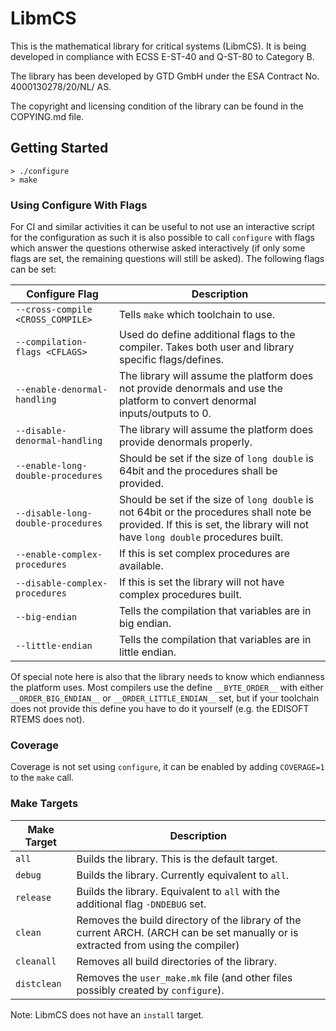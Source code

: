 # LibmCS

This is the mathematical library for critical systems (LibmCS). It is being developed in compliance with ECSS E-ST-40 and Q-ST-80 to Category B.

The library has been developed by GTD GmbH under the ESA Contract No. 4000130278/20/NL/ AS.

The copyright and licensing condition of the library can be found in the COPYING.md file.

## Getting Started

```
> ./configure
> make
```

### Using Configure With Flags

For CI and similar activities it can be useful to not use an interactive script for the configuration as such it is also possible to call `configure` with flags which answer the questions otherwise asked interactively (if only some flags are set, the remaining questions will still be asked). The following flags can be set:

| Configure Flag                     | Description                                                                                                                                                                 |
|------------------------------------|-----------------------------------------------------------------------------------------------------------------------------------------------------------------------------|
| `--cross-compile <CROSS_COMPILE>`  | Tells `make` which toolchain to use.                                                                                                                                        |
| `--compilation-flags <CFLAGS>`     | Used do define additional flags to the compiler. Takes both user and library specific flags/defines.                                                                        |
| `--enable-denormal-handling`       | The library will assume the platform does not provide denormals and use the platform to convert denormal inputs/outputs to 0.                                               |
| `--disable-denormal-handling`      | The library will assume the platform does provide denormals properly.                                                                                                       |
| `--enable-long-double-procedures`  | Should be set if the size of `long double` is 64bit and the procedures shall be provided.                                                                                   |
| `--disable-long-double-procedures` | Should be set if the size of `long double` is not 64bit or the procedures shall note be provided. If this is set, the library will not have `long double` procedures built. |
| `--enable-complex-procedures`      | If this is set complex procedures are available.                                                                                                                            |
| `--disable-complex-procedures`     | If this is set the library will not have complex procedures built.                                                                                                          |
| `--big-endian`                     | Tells the compilation that variables are in big endian.                                                                                                                     |
| `--little-endian`                  | Tells the compilation that variables are in little endian.                                                                                                                  |

Of special note here is also that the library needs to know which endianness the platform uses. Most compilers use the define `__BYTE_ORDER__` with either `__ORDER_BIG_ENDIAN__` or `__ORDER_LITTLE_ENDIAN__` set, but if your toolchain does not provide this define you have to do it yourself (e.g. the EDISOFT RTEMS does not).

### Coverage

Coverage is not set using `configure`, it can be enabled by adding `COVERAGE=1` to the `make` call.

### Make Targets

| Make Target | Description                                                                                                                        |
|-------------|------------------------------------------------------------------------------------------------------------------------------------|
| `all`       | Builds the library. This is the default target.                                                                                    |
| `debug`     | Builds the library. Currently equivalent to `all`.                                                                                 |
| `release`   | Builds the library. Equivalent to `all` with the additional flag `-DNDEBUG` set.                                                   |
| `clean`     | Removes the build directory of the library of the current ARCH. (ARCH can be set manually or is extracted from using the compiler) |
| `cleanall`  | Removes all build directories of the library.                                                                                      |
| `distclean` | Removes the `user_make.mk` file (and other files possibly created by `configure`).                                                 |

Note: LibmCS does not have an `install` target.
